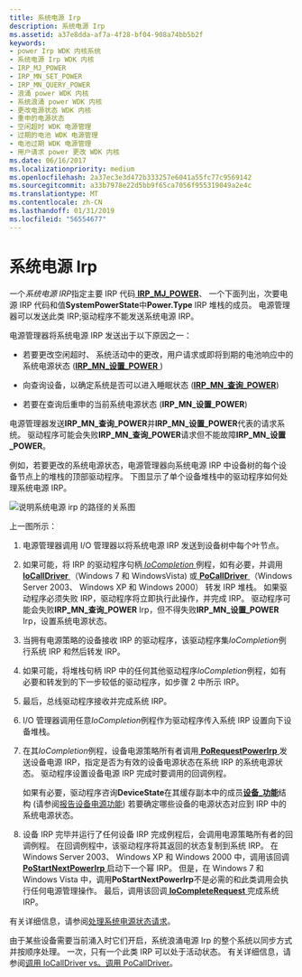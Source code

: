 ```yaml
---
title: 系统电源 Irp
description: 系统电源 Irp
ms.assetid: a37e8dda-af7a-4f28-bf04-908a74bb5b2f
keywords:
- power Irp WDK 内核系统
- 系统电源 Irp WDK 内核
- IRP_MJ_POWER
- IRP_MN_SET_POWER
- IRP_MN_QUERY_POWER
- 浪涌 power WDK 内核
- 系统浪涌 power WDK 内核
- 更改电源状态 WDK 内核
- 重申的电源状态
- 空闲超时 WDK 电源管理
- 过期的电池 WDK 电源管理
- 电池过期 WDK 电源管理
- 用户请求 power 更改 WDK 内核
ms.date: 06/16/2017
ms.localizationpriority: medium
ms.openlocfilehash: 2a37ec3e3d472b333257e6041a55fc77c9569142
ms.sourcegitcommit: a33b7978e22d5bb9f65ca7056f955319049a2e4c
ms.translationtype: MT
ms.contentlocale: zh-CN
ms.lasthandoff: 01/31/2019
ms.locfileid: "56554677"
---
```

# <a name="power-irps-for-the-system"></a>系统电源 Irp





一个*系统电源 IRP*指定主要 IRP 代码[ **IRP\_MJ\_POWER**](https://msdn.microsoft.com/library/windows/hardware/ff550784)、 一个下面列出，次要电源 IRP 代码和值**SystemPowerState**中**Power.Type** IRP 堆栈的成员。 电源管理器可以发送此类 IRP;驱动程序不能发送系统电源 IRP。

电源管理器将系统电源 IRP 发送出于以下原因之一：

-   若要更改空闲超时、 系统活动中的更改，用户请求或即将到期的电池响应中的系统电源状态 ([**IRP\_MN\_设置\_POWER** ](https://msdn.microsoft.com/library/windows/hardware/ff551744))

-   向查询设备，以确定系统是否可以进入睡眠状态 ([**IRP\_MN\_查询\_POWER**](https://msdn.microsoft.com/library/windows/hardware/ff551699))

-   若要在查询后重申的当前系统电源状态 (**IRP\_MN\_设置\_POWER**)

电源管理器发送**IRP\_MN\_查询\_POWER**并**IRP\_MN\_设置\_POWER**代表的请求系统。 驱动程序可能会失败**IRP\_MN\_查询\_POWER**请求但不能故障**IRP\_MN\_设置\_POWER**。

例如，若要更改的系统电源状态，电源管理器向系统电源 IRP 中设备树的每个设备节点上的堆栈的顶部驱动程序。 下图显示了单个设备堆栈中的驱动程序如何处理系统电源 IRP。

![说明系统电源 irp 的路径的关系图](images/s2dirp.png)

上一图所示：

1.  电源管理器调用 I/O 管理器以将系统电源 IRP 发送到设备树中每个叶节点。

2.  如果可能，将 IRP 的驱动程序句柄[ *IoCompletion* ](https://msdn.microsoft.com/library/windows/hardware/ff548354)例程，如有必要，并调用[ **IoCallDriver** ](https://msdn.microsoft.com/library/windows/hardware/ff548336) （Windows 7 和 WindowsVista) 或[ **PoCallDriver** ](https://msdn.microsoft.com/library/windows/hardware/ff559654) （Windows Server 2003、 Windows XP 和 Windows 2000） 转发 IRP 堆栈。 如果驱动程序必须失败 IRP，驱动程序将立即执行此操作，并完成 IRP。 驱动程序可能会失败**IRP\_MN\_查询\_POWER** Irp，但不得失败**IRP\_MN\_设置\_POWER** Irp，设置系统电源状态。

3.  当拥有电源策略的设备接收 IRP 的驱动程序，该驱动程序集*IoCompletion*例行系统 IRP 和然后转发 IRP。

4.  如果可能，将堆栈句柄 IRP 中的任何其他驱动程序*IoCompletion*例程，如有必要和转发到的下一步较低的驱动程序，如步骤 2 中所示 IRP。

5.  最后，总线驱动程序接收并完成系统 IRP。

6.  I/O 管理器调用任意*IoCompletion*例程作为驱动程序传入系统 IRP 设置向下设备堆栈。

7.  在其*IoCompletion*例程，设备电源策略所有者调用[ **PoRequestPowerIrp** ](https://msdn.microsoft.com/library/windows/hardware/ff559734)发送设备电源 IRP，指定是否为有效的设备电源状态在系统 IRP 的系统电源状态。 驱动程序设置设备电源 IRP 完成时要调用的回调例程。

    如果有必要，驱动程序咨询**DeviceState**在其缓存副本中的成员[**设备\_功能**](https://msdn.microsoft.com/library/windows/hardware/ff543095)结构 (请参阅[报告设备电源功能](reporting-device-power-capabilities.md)) 若要确定哪些设备的电源状态对应到 IRP 中的系统电源状态。

8.  设备 IRP 完毕并运行了任何设备 IRP 完成例程后，会调用电源策略所有者的回调例程。 在回调例程中，该驱动程序将其返回的状态复制到系统 IRP。 在 Windows Server 2003、 Windows XP 和 Windows 2000 中，调用该回调[ **PoStartNextPowerIrp** ](https://msdn.microsoft.com/library/windows/hardware/ff559776)启动下一个幂 IRP。 但是，在 Windows 7 和 Windows Vista 中，调用**PoStartNextPowerIrp**不是必需的和此类调用会执行任何电源管理操作。 最后，调用该回调[ **IoCompleteRequest** ](https://msdn.microsoft.com/library/windows/hardware/ff548343)完成系统 IRP。

有关详细信息，请参阅[处理系统电源状态请求](handling-system-power-state-requests.md)。

由于某些设备需要当前涌入时它们开启，系统浪涌电源 Irp 的整个系统以同步方式并按顺序处理。 一次，只有一个此类 IRP 可以处于活动状态。 有关详细信息，请参阅[调用 IoCallDriver vs。调用 PoCallDriver](calling-iocalldriver-versus-calling-pocalldriver.md)。

 

 




